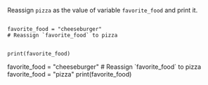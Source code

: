 Reassign `pizza` as the value of variable `favorite_food` and print it.

<codeblock language="python" type="exercise" testMode="fixedInput">
<code>
favorite_food = "cheeseburger"
# Reassign `favorite_food` to pizza

print(favorite_food)
</code>

<solution>
favorite_food = "cheeseburger"
# Reassign `favorite_food` to pizza
favorite_food = "pizza"
print(favorite_food)
</solution>
</codeblock>